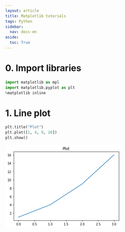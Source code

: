 ```yaml
---
layout: article
title: Matplotlib tutorials
tags: Python
sidebar:
  nav: docs-en
aside:
  toc: True
---
```


<!--more-->

# 0. Import libraries

```python
import matplotlib as mpl
import matplotlib.pyplot as plt
%matplotlib inline
```

# 1. Line plot

```python
plt.title("Plot")
plt.plot([1, 4, 9, 16])
plt.show()
```


![png](/images/vis_files/vis_2_0.png)
